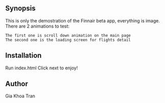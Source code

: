 ## Synopsis

This is only the demostration of the Finnair beta app, everything is image. There are 2 animations to test:

```
The first one is scroll down animation on the main page
The second one is the loading screen for flights detail
```

## Installation

Run index.html
Click next to enjoy!

## Author

Gia Khoa Tran